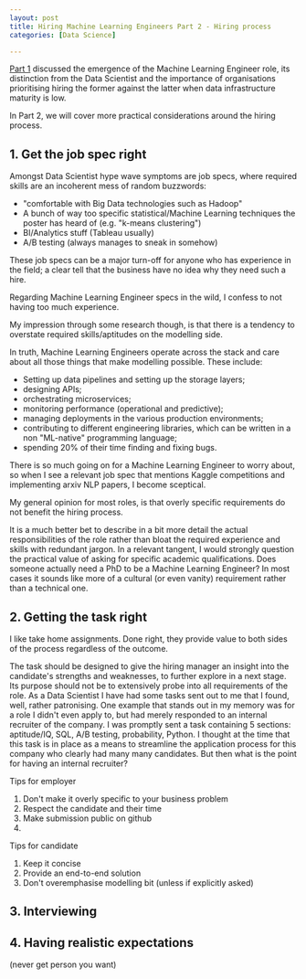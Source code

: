```yaml
---
layout: post
title: Hiring Machine Learning Engineers Part 2 - Hiring process
categories: [Data Science]

---
```


[Part 1](https://alexiospanos.com/hiring-machine-learning-engineers-part-1/) discussed the emergence of the Machine Learning Engineer role, its distinction from the Data Scientist and the importance of organisations prioritising hiring the former against the latter when data infrastructure maturity is low. 

In Part 2, we will cover more practical considerations around the hiring process.



## 1. Get the job spec right

Amongst Data Scientist hype wave symptoms are job specs, where required skills are an incoherent mess of random buzzwords:

- "comfortable with Big Data technologies such as Hadoop"
- A bunch of way too specific statistical/Machine Learning techniques the poster has heard of (e.g. "k-means clustering")
- BI/Analytics stuff (Tableau usually) 
- A/B testing (always manages to sneak in somehow)

These job specs can be a major turn-off for anyone who has experience in the field; a clear tell that the business have no idea why they need such a hire. 

Regarding Machine Learning Engineer specs in the wild, I confess to not having too much experience. 

My impression through some research though, is that there is a tendency to overstate required skills/aptitudes on the modelling side. 

In truth, Machine Learning Engineers operate across the stack and care about all those things that make modelling possible. These include:

- Setting up data pipelines and setting up the storage layers;
- designing APIs;
- orchestrating microservices;
- monitoring performance (operational and predictive);
- managing deployments in the various production environments;
- contributing to different engineering libraries, which can be written in a non "ML-native" programming language;
- spending 20% of their time finding and fixing bugs.

There is so much going on for a Machine Learning Engineer to worry about, so when I see a relevant job spec that mentions Kaggle competitions and implementing arxiv NLP papers, I become sceptical. 

My general opinion for most roles, is that overly specific requirements do not benefit the hiring process.

It is a much better bet to describe in a bit more detail the actual responsibilities of the role rather than bloat the required experience and skills with redundant jargon. In a relevant tangent, I would strongly question the practical value of asking for specific academic qualifications. Does someone actually need a PhD to be a Machine Learning Engineer? In most cases it sounds like more of a cultural (or even vanity) requirement rather than a technical one.

## 2. Getting the task right

I like take home assignments. Done right, they provide value to both sides of the process regardless of the outcome.

The task should be designed to give the hiring manager an insight into the candidate's strengths and weaknesses, to further explore in a next stage. Its purpose should not be to extensively probe into all requirements of the role. As a Data Scientist I have had some tasks sent out to me that I found, well, rather patronising. One example that stands out in my memory was for a role I didn't even apply to, but had merely responded to an internal recruiter of the company. I was promptly sent a task containing 5 sections: aptitude/IQ, SQL, A/B testing, probability, Python. I thought at the time that this task is in place as a means to streamline the application process for this company who clearly had many many candidates. But then what is the point for having an internal recruiter? 



Tips for employer 

1. Don't make it overly specific to your business problem
2. Respect the candidate and their time
3. Make submission public on github
4. 



Tips for candidate

1. Keep it concise
2. Provide an end-to-end solution
3. Don't overemphasise modelling bit (unless if explicitly asked)

## 3. Interviewing



## 4. Having realistic expectations

(never get person you want)

